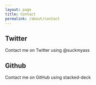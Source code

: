 ```yaml
---
layout: page
title: Contact
permalink: /about/contact
---
```



## Twitter
Contact me on Twitter using @suckmyass

## Github
Contact me on GitHub using stacked-deck